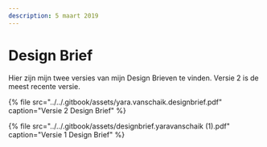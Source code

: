 ```yaml
---
description: 5 maart 2019
---
```


# Design Brief

Hier zijn mijn twee versies van mijn Design Brieven te vinden. Versie 2 is de meest recente versie.

{% file src="../../.gitbook/assets/yara.vanschaik.designbrief.pdf" caption="Versie 2 Design Brief" %}

{% file src="../../.gitbook/assets/designbrief.yaravanschaik \(1\).pdf" caption="Versie 1 Design Brief" %}

